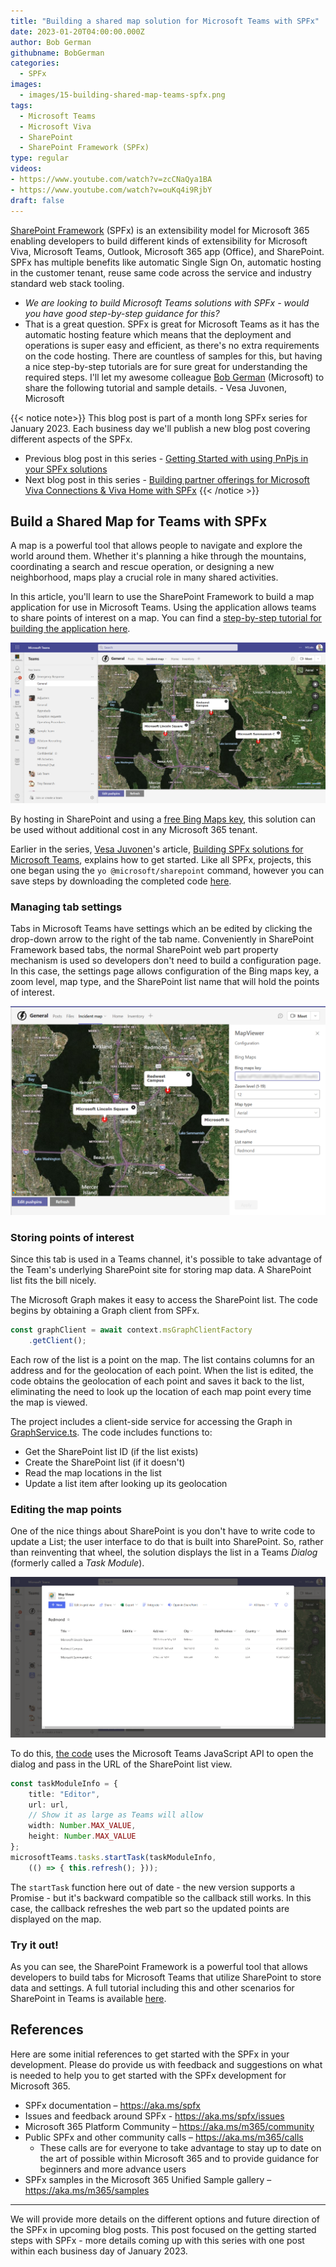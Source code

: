 ```yaml
---
title: "Building a shared map solution for Microsoft Teams with SPFx"
date: 2023-01-20T04:00:00.000Z
author: Bob German
githubname: BobGerman
categories:
  - SPFx
images:
  - images/15-building-shared-map-teams-spfx.png
tags:
  - Microsoft Teams
  - Microsoft Viva  
  - SharePoint
  - SharePoint Framework (SPFx)
type: regular
videos:
- https://www.youtube.com/watch?v=zcCNaQya1BA
- https://www.youtube.com/watch?v=ouKq4i9RjbY
draft: false
---
```


[SharePoint Framework](https://aka.ms/spfx) (SPFx) is an extensibility model for Microsoft 365 enabling developers to build different kinds of extensibility for Microsoft Viva, Microsoft Teams, Outlook, Microsoft 365 app (Office), and SharePoint. SPFx has multiple benefits like automatic Single Sign On, automatic hosting in the customer tenant, reuse same code across the service and industry standard web stack tooling.

-	*We are looking to build Microsoft Teams solutions with SPFx - would you have good step-by-step guidance for this?*
-	That is a great question. SPFx is great for Microsoft Teams as it has the automatic hosting feature which means that the deployment and operations is super easy and efficient, as there's no extra requirements on the code hosting. There are countless of samples for this, but having a nice step-by-step tutorials are for sure great for understanding the required steps. I'll let my awesome colleague [Bob German](https://twitter.com/Bob1German) (Microsoft) to share the following tutorial and sample details. - Vesa Juvonen, Microsoft

{{< notice note>}}
This blog post is part of a month long SPFx series for January 2023. Each business day we'll publish a new blog post covering different aspects of the SPFx.

* Previous blog post in this series - [Getting Started with using PnPjs in your SPFx solutions](https://pnp.github.io/blog/post/spfx-14-getting-started-with-pnpjs-spfx/)
* Next blog post in this series - [Building partner offerings for Microsoft Viva Connections & Viva Home with SPFx](https://pnp.github.io/blog/post/spfx-16-building-partner-offerings-for-viva-spfx/)
{{< /notice >}}


## Build a Shared Map for Teams with SPFx

A map is a powerful tool that allows people to navigate and explore the world around them. Whether it's planning a hike through the mountains, coordinating a search and rescue operation, or designing a new neighborhood, maps play a crucial role in many shared activities.

In this article, you'll learn to use the SharePoint Framework to build a map application for use in Microsoft Teams. Using the application allows teams to share points of interest on a map. You can find a [step-by-step tutorial for building the application here](https://aka.ms/emergency-response).

![Map in Microsoft Teams](./images/shared-map.png)

By hosting in SharePoint and using a [free Bing Maps key](https://www.microsoft.com/maps/create-a-bing-maps-key), this solution can be used without additional cost in any Microsoft 365 tenant.

Earlier in the series, [Vesa Juvonen](https://github.com/VesaJuvonen)'s article, [Building SPFx solutions for Microsoft Teams](../spfx-06-spfx-for-teams/index.md), explains how to get started. Like all SPFx, projects, this one began using the `yo @microsoft/sharepoint` command, however you can save steps by downloading the completed code [here](https://github.com/OfficeDev/M365Bootcamp-TeamsEmergencyResponse/tree/main/Solution/MapViewer).

### Managing tab settings

Tabs in Microsoft Teams have settings which an be edited by clicking the drop-down arrow to the right of the tab name. Conveniently in SharePoint Framework based tabs, the normal SharePoint web part property mechanism is used so developers don't need to build a configuration page. In this case, the settings page allows configuration of the Bing maps key, a zoom level, map type, and the SharePoint list name that will hold the points of interest.

![Editing map settings](./images/edit-settings.png)

### Storing points of interest

Since this tab is used in a Teams channel, it's possible to take advantage of the Team's underlying SharePoint site for storing map data. A SharePoint list fits the bill nicely. 

The Microsoft Graph makes it easy to access the SharePoint list. The code begins by obtaining a Graph client from SPFx.

```typescript
const graphClient = await context.msGraphClientFactory
    .getClient();
```

Each row of the list is a point on the map. The list contains columns for an address and for the geolocation of each point. When the list is edited, the code obtains the geolocation of each point and saves it back to the list, eliminating the need to look up the location of each map point every time the map is viewed.

The project includes a client-side service for accessing the Graph in [GraphService.ts](https://github.com/OfficeDev/M365Bootcamp-TeamsEmergencyResponse/blob/main/Solution/MapViewer/src/webparts/mapViewer/services/GraphService/GraphService.ts). The code includes functions to:

 * Get the SharePoint list ID (if the list exists)
 * Create the SharePoint list (if it doesn't)
 * Read the map locations in the list
 * Update a list item after looking up its geolocation

### Editing the map points

One of the nice things about SharePoint is you don't have to write code to update a List; the user interface to do that is built into SharePoint. So, rather than reinventing that wheel, the solution displays the list in a Teams _Dialog_ (formerly called a _Task Module_).

![Editing the map points](./images/edit-pushpins.png)
 
To do this, [the code](https://github.com/OfficeDev/M365Bootcamp-TeamsEmergencyResponse/blob/main/Solution/MapViewer/src/webparts/mapViewer/components/MessagePanel.tsx) uses the Microsoft Teams JavaScript API to open the dialog and pass in the URL of the SharePoint list view.

```typescript
const taskModuleInfo = {
    title: "Editor",
    url: url,
    // Show it as large as Teams will allow
    width: Number.MAX_VALUE,
    height: Number.MAX_VALUE
};
microsoftTeams.tasks.startTask(taskModuleInfo,
    (() => { this.refresh(); }));
```

The `startTask` function here out of date - the new version supports a Promise - but it's backward compatible so the callback still works. In this case, the callback refreshes the web part so the updated points are displayed on the map.

### Try it out!

As you can see, the SharePoint Framework is a powerful tool that allows developers to build tabs for Microsoft Teams that utilize SharePoint to store data and settings. A full tutorial including this and other scenarios for SharePoint in Teams is available [here](https://aka.ms/emergency-response).

## References

Here are some initial references to get started with the SPFx in your development. Please do provide us with feedback and suggestions on what is needed to help you to get started with the SPFx development for Microsoft 365.

-	SPFx documentation – https://aka.ms/spfx
-	Issues and feedback around SPFx - https://aka.ms/spfx/issues
-	Microsoft 365 Platform Community – https://aka.ms/m365/community
-	Public SPFx and other community calls – https://aka.ms/m365/calls 
    - These calls are for everyone to take advantage to stay up to date on the art of possible within Microsoft 365 and to provide guidance for beginners and more advance users
-	SPFx samples in the Microsoft 365 Unified Sample gallery – https://aka.ms/m365/samples

- - -

We will provide more details on the different options and future direction of the SPFx in upcoming blog posts. This post focused on the getting started steps with SPFx - more details coming up with this series with one post within each business day of January 2023.